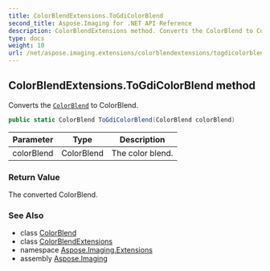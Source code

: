 ```yaml
---
title: ColorBlendExtensions.ToGdiColorBlend
second_title: Aspose.Imaging for .NET API Reference
description: ColorBlendExtensions method. Converts the ColorBlend to ColorBlend
type: docs
weight: 10
url: /net/aspose.imaging.extensions/colorblendextensions/togdicolorblend/
---
```

## ColorBlendExtensions.ToGdiColorBlend method

Converts the [`ColorBlend`](../../../aspose.imaging/colorblend/) to ColorBlend.

```csharp
public static ColorBlend ToGdiColorBlend(ColorBlend colorBlend)
```

| Parameter | Type | Description |
| --- | --- | --- |
| colorBlend | ColorBlend | The color blend. |

### Return Value

The converted ColorBlend.

### See Also

* class [ColorBlend](../../../aspose.imaging/colorblend/)
* class [ColorBlendExtensions](../)
* namespace [Aspose.Imaging.Extensions](../../colorblendextensions/)
* assembly [Aspose.Imaging](../../../)


